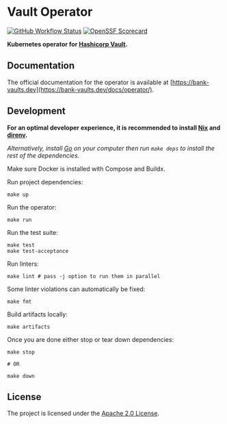 # Vault Operator

[![GitHub Workflow Status](https://img.shields.io/github/actions/workflow/status/bank-vaults/vault-operator/ci.yaml?style=flat-square)](https://github.com/bank-vaults/vault-operator/actions/workflows/ci.yaml)
[![OpenSSF Scorecard](https://api.securityscorecards.dev/projects/github.com/bank-vaults/vault-operator/badge?style=flat-square)](https://api.securityscorecards.dev/projects/github.com/bank-vaults/vault-operator)

**Kubernetes operator for [Hashicorp Vault](https://www.vaultproject.io/).**

## Documentation

The official documentation for the operator is available at [https://bank-vaults.dev](https://bank-vaults.dev/docs/operator/).

## Development

**For an optimal developer experience, it is recommended to install [Nix](https://nixos.org/download.html) and [direnv](https://direnv.net/docs/installation.html).**

_Alternatively, install [Go](https://go.dev/dl/) on your computer then run `make deps` to install the rest of the dependencies._

Make sure Docker is installed with Compose and Buildx.

Run project dependencies:

```shell
make up
```

Run the operator:

```shell
make run
```

Run the test suite:

```shell
make test
make test-acceptance
```

Run linters:

```shell
make lint # pass -j option to run them in parallel
```

Some linter violations can automatically be fixed:

```shell
make fmt
```

Build artifacts locally:

```shell
make artifacts
```

Once you are done either stop or tear down dependencies:

```shell
make stop

# OR

make down
```

## License

The project is licensed under the [Apache 2.0 License](LICENSE).

